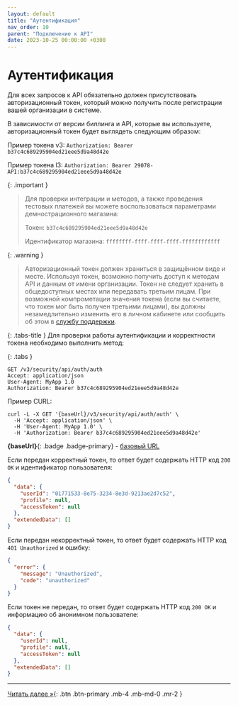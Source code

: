 ```yaml
---
layout: default
title: "Аутентификация"
nav_order: 10
parent: "Подключение к API"
date: 2023-10-25 00:00:00 +0300
---
```


# Аутентификация

Для всех запросов к API обязательно должен присутствовать авторизационный токен, который можно получить после регистрации вашей организации в системе.

В зависимости от версии биллинга и API, которые вы используете, авторизационный токен будет выглядеть следующим образом:

Пример токена v3: `Authorization: Bearer b37c4c689295904ed21eee5d9a48d42e` 

Пример токена l3: `Authorization: Bearer 29078-API:b37c4c689295904ed21eee5d9a48d42e` 

{: .important }
> Для проверки интеграции и методов, а также проведения тестовых платежей вы можете воспользоваться параметрами демнострационного магазина:
>
> Токен: `b37c4c689295904ed21eee5d9a48d42e`
> 
> Идентификатор магазина: `ffffffff-ffff-ffff-ffff-ffffffffffff`

{: .warning }
> Авторизационный токен должен храниться в защищённом виде и месте. Используя токен, возможно получить доступ к методам API и данным от имени организации.
Токен не следует хранить в общедоступных местах или передавать третьим лицам. При возможной компрометации значения токена (если вы считаете, что токен мог быть получен третьими лицами),
вы должны незамедлительно изменить его в личном кабинете или сообщить об этом в [службу поддержки](https://www.invoicebox.ru/ru/contacts/feedback.html). 

{: .tabs-title }
Для проверки работы аутентификации и корректности токена необходимо выполнить метод:

{: .tabs }
```
GET /v3/security/api/auth/auth
Accept: application/json
User-Agent: MyApp 1.0
Authorization: Bearer b37c4c689295904ed21eee5d9a48d42e
```

Пример CURL:

```
curl -L -X GET '{baseUrl}/v3/security/api/auth/auth' \
  -H 'Accept: application/json' \
  -H 'User-Agent: MyApp 1.0' \
  -H 'Authorization: Bearer b37c4c689295904ed21eee5d9a48d42e'
```

**{baseUrl}**{: .badge .badge-primary} - [базовый URL](/docs/api)


Если передан корректный токен, то ответ будет содержать HTTP код `200 OK` и идентификатор пользователя:
```json
{
  "data": {
    "userId": "01771533-8e75-3234-8e3d-9213ae2d7c52",
    "profile": null,
    "accessToken": null
  },
  "extendedData": []
}
```

Если передан некорректный токен, то ответ будет содержать HTTP код `401 Unauthorized` и ошибку:
```json
{
  "error": {
    "message": "Unauthorized",
    "code": "unauthorized"
  }
}
```

Если токен не передан, то ответ будет содержать HTTP код `200 OK` и информацию об анонимном пользователе:
```json
{
  "data": {
    "userId": null,
    "profile": null,
    "accessToken": null
  },
  "extendedData": []
}
```


---
[Читать далее &raquo;](/docs/api/filters){: .btn .btn-primary .mb-4 .mb-md-0 .mr-2 }

